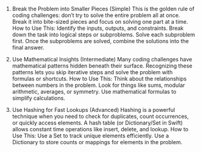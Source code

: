1. Break the Problem into Smaller Pieces (Simple)
This is the golden rule of coding challenges: don’t try to solve the entire problem all at once. Break it into bite-sized pieces and focus on solving one part at a time.
How to Use This:
Identify the inputs, outputs, and constraints.
Break down the task into logical steps or subproblems. Solve each subproblem first.
Once the subproblems are solved, combine the solutions into the final answer.

2. Use Mathematical Insights (Intermediate)
Many coding challenges have mathematical patterns hidden beneath their surface. Recognizing these patterns lets you skip iterative steps and solve the problem with formulas or shortcuts.
How to Use This:
Think about the relationships between numbers in the problem.
Look for things like sums, modular arithmetic, averages, or symmetry.
Use mathematical formulas to simplify calculations.

3. Use Hashing for Fast Lookups (Advanced)
Hashing is a powerful technique when you need to check for duplicates, count occurrences, or quickly access elements. A hash table (or Dictionary/Set in Swift) allows constant time operations like insert, delete, and lookup.
How to Use This:
Use a Set to track unique elements efficiently.
Use a Dictionary to store counts or mappings for elements in the problem.
